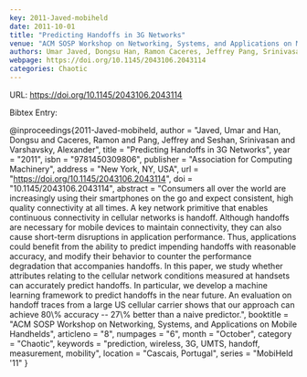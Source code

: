```yaml
---
key: 2011-Javed-mobiheld
date: 2011-10-01
title: "Predicting Handoffs in 3G Networks"
venue: "ACM SOSP Workshop on Networking, Systems, and Applications on Mobile Handhelds"
authors: Umar Javed, Dongsu Han, Ramon Caceres, Jeffrey Pang, Srinivasan Seshan and Alexander Varshavsky
webpage: https://doi.org/10.1145/2043106.2043114
categories: Chaotic
---
```


URL: https://doi.org/10.1145/2043106.2043114

Bibtex Entry:

@inproceedings{2011-Javed-mobiheld,
    author = "Javed, Umar and Han, Dongsu and Caceres, Ramon and Pang, Jeffrey and Seshan, Srinivasan and Varshavsky, Alexander",
    title = "Predicting Handoffs in 3G Networks",
    year = "2011",
    isbn = "9781450309806",
    publisher = "Association for Computing Machinery",
    address = "New York, NY, USA",
    url = "https://doi.org/10.1145/2043106.2043114",
    doi = "10.1145/2043106.2043114",
    abstract = "Consumers all over the world are increasingly using their smartphones on the go and expect consistent, high quality connectivity at all times. A key network primitive that enables continuous connectivity in cellular networks is handoff. Although handoffs are necessary for mobile devices to maintain connectivity, they can also cause short-term disruptions in application performance. Thus, applications could benefit from the ability to predict impending handoffs with reasonable accuracy, and modify their behavior to counter the performance degradation that accompanies handoffs. In this paper, we study whether attributes relating to the cellular network conditions measured at handsets can accurately predict handoffs. In particular, we develop a machine learning framework to predict handoffs in the near future. An evaluation on handoff traces from a large US cellular carrier shows that our approach can achieve 80\\% accuracy -- 27\\% better than a naive predictor.",
    booktitle = "ACM SOSP Workshop on Networking, Systems, and Applications on Mobile Handhelds",
    articleno = "8",
    numpages = "6",
    month = "October",
    category = "Chaotic",
    keywords = "prediction, wireless, 3G, UMTS, handoff, measurement, mobility",
    location = "Cascais, Portugal",
    series = "MobiHeld '11"
}

